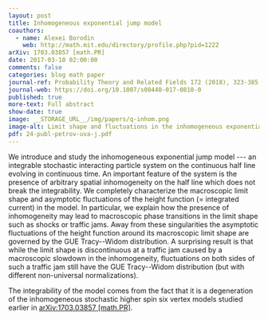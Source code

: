 ```yaml
---
layout: post
title: Inhomogeneous exponential jump model
coauthors:
  - name: Alexei Borodin
    web: http://math.mit.edu/directory/profile.php?pid=1222
arXiv: 1703.03857 [math.PR]
date: 2017-03-10 02:00:00
comments: false
categories: blog math paper
journal-ref: Probability Theory and Related Fields 172 (2018), 323-385
journal-web: https://doi.org/10.1007/s00440-017-0810-0
published: true
more-text: Full abstract
show-date: true
image: __STORAGE_URL__/img/papers/q-inhom.png
image-alt: Limit shape and fluctuations in the inhomogeneous exponential jump model
pdf: 24-publ-petrov-uva-j.pdf
---
```


We introduce and study the inhomogeneous exponential jump model --- an
integrable stochastic interacting particle system on the continuous half line
evolving in continuous time.
An important feature of the system is the presence of arbitrary spatial
inhomogeneity on the half line which does not break the integrability.
We completely characterize the macroscopic limit shape and asymptotic
fluctuations of the height function (= integrated current) in the model.<!--more-->
In particular, we explain how the presence of inhomogeneity may lead to macroscopic
phase transitions in the limit shape such as shocks or traffic jams.
Away from these singularities the asymptotic fluctuations of the height
function around its macroscopic limit shape are governed by the GUE
Tracy--Widom distribution.
A surprising result is that while the limit shape is discontinuous at a
traffic jam caused by a macroscopic slowdown in the inhomogeneity, fluctuations on both
sides of such a traffic jam still have the GUE Tracy--Widom distribution (but
with different non-universal normalizations).

The integrability of the model comes from the fact that it is a degeneration
of the inhomogeneous stochastic higher spin six vertex models studied
earlier in [arXiv:1703.03857 [math.PR]](https://arxiv.org/abs/1703.03857).
